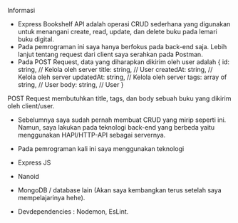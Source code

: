 Informasi
- Express Bookshelf API adalah operasi CRUD sederhana yang digunakan untuk menangani create, read, update, dan delete buku pada lemari buku digital.
- Pada pemrograman ini saya hanya berfokus pada back-end saja. Lebih lanjut tentang request dari client saya serahkan pada Postman.
- Pada POST Request, data yang diharapkan dikirim oleh user adalah
{
 id: string, // Kelola oleh server
 title: string, // User
 createdAt: string, // Kelola oleh server
 updatedAt: string, // Kelola oleh server
 tags: array of string, // User
 body: string, // User
}

POST Request membutuhkan title, tags, dan body sebuah buku yang dikirim oleh client/user.

- Sebelumnya saya sudah pernah membuat CRUD yang mirip seperti ini. Namun, saya lakukan pada teknologi back-end yang berbeda yaitu menggunakan HAPI/HTTP-API sebagai servernya. 
- Pada pemrograman kali ini saya menggunakan teknologi
 - Express JS
 - Nanoid
 - MongoDB / database lain (Akan saya kembangkan terus setelah saya mempelajarinya hehe).

 - Devdependencies : Nodemon, EsLint.